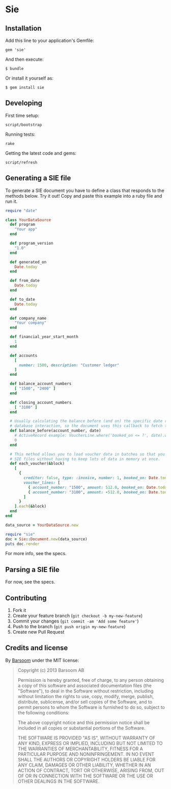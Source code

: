 # Sie

## Installation

Add this line to your application's Gemfile:

    gem 'sie'

And then execute:

    $ bundle

Or install it yourself as:

    $ gem install sie

## Developing

First time setup:

    script/bootstrap

Running tests:

    rake

Getting the latest code and gems:

    script/refresh

## Generating a SIE file

To generate a SIE document you have to define a class that responds to the methods below. Try it out! Copy and paste this example into a ruby file and run it.

```ruby
require "date"

class YourDataSource
  def program
    "Your app"
  end

  def program_version
    "1.0"
  end

  def generated_on
    Date.today
  end

  def from_date
    Date.today
  end

  def to_date
    Date.today
  end

  def company_name
    "Your company"
  end

  def financial_year_start_month
    1
  end

  def accounts
    [
      number: 1500, description: "Customer ledger"
    ]
  end

  def balance_account_numbers
    [ "1500", "2400" ]
  end

  def closing_account_numbers
    [ "3100" ]
  end

  # Usually calculating the balance before (and on) the specific date requires some
  # database interaction, so the document uses this callback to fetch that data as needed.
  def balance_before(account_number, date)
    # ActiveRecord example: VoucherLine.where('booked_on <= ?', date).where(account_number: account_number).sum(:amount)
    0
  end

  # This method allows you to load voucher data in batches so that you can generate large
  # SIE files without having to keep lots of data in memory at once.
  def each_voucher(&block)
    [
      {
        creditor: false, type: :invoice, number: 1, booked_on: Date.today, description: "Invoice 1",
        voucher_lines: [
          { account_number: "1500", amount: 512.0, booked_on: Date.today, description: "Item 1" },
          { account_number: "3100", amount: -512.0, booked_on: Date.today, description: "Item 1" },
        ]
      }
    ].each(&block)
  end
end

data_source = YourDataSource.new

require "sie"
doc = Sie::Document.new(data_source)
puts doc.render
```

For more info, see the specs.

## Parsing a SIE file

For now, see the specs.

## Contributing

1. Fork it
2. Create your feature branch (`git checkout -b my-new-feature`)
3. Commit your changes (`git commit -am 'Add some feature'`)
4. Push to the branch (`git push origin my-new-feature`)
5. Create new Pull Request

## Credits and license

By [Barsoom](http://barsoom.se) under the MIT license:

>  Copyright (c) 2013 Barsoom AB
>
>  Permission is hereby granted, free of charge, to any person obtaining a copy
>  of this software and associated documentation files (the "Software"), to deal
>  in the Software without restriction, including without limitation the rights
>  to use, copy, modify, merge, publish, distribute, sublicense, and/or sell
>  copies of the Software, and to permit persons to whom the Software is
>  furnished to do so, subject to the following conditions:
>
>  The above copyright notice and this permission notice shall be included in
>  all copies or substantial portions of the Software.
>
>  THE SOFTWARE IS PROVIDED "AS IS", WITHOUT WARRANTY OF ANY KIND, EXPRESS OR
>  IMPLIED, INCLUDING BUT NOT LIMITED TO THE WARRANTIES OF MERCHANTABILITY,
>  FITNESS FOR A PARTICULAR PURPOSE AND NONINFRINGEMENT. IN NO EVENT SHALL THE
>  AUTHORS OR COPYRIGHT HOLDERS BE LIABLE FOR ANY CLAIM, DAMAGES OR OTHER
>  LIABILITY, WHETHER IN AN ACTION OF CONTRACT, TORT OR OTHERWISE, ARISING FROM,
>  OUT OF OR IN CONNECTION WITH THE SOFTWARE OR THE USE OR OTHER DEALINGS IN
>  THE SOFTWARE.

